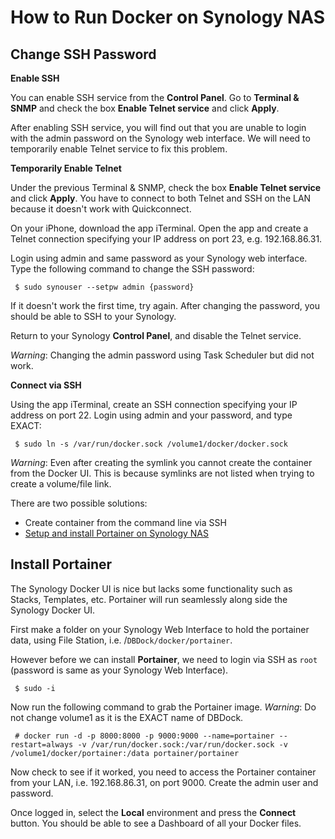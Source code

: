 # How to Run Docker on Synology NAS

## Change SSH Password

**Enable SSH**

You can enable SSH service from the **Control Panel**. Go to **Terminal & SNMP** and check the box **Enable Telnet service** and click **Apply**.

After enabling SSH service, you will find out that you are unable to login with the admin password on the Synology web interface. We will need to temporarily enable Telnet service to fix this problem.

**Temporarily Enable Telnet**

Under the previous Terminal & SNMP, check the box **Enable Telnet service** and click **Apply**. You have to connect to both Telnet and SSH on the LAN because it doesn't work with Quickconnect.

On your iPhone, download the app iTerminal. Open the app and create a Telnet connection specifying your IP address on port 23, e.g. 192.168.86.31.

Login using admin and same password as your Synology web interface. Type the following command to change the SSH password:

     $ sudo synouser --setpw admin {password}

If it doesn't work the first time, try again. After changing the password, you should be able to SSH to your Synology.

Return to your Synology **Control Panel**, and disable the Telnet service. 

*Warning*: Changing the admin password using Task Scheduler but did not work.

**Connect via SSH**

Using the app iTerminal, create an SSH connection specifying your IP address on port 22. Login using admin and your password, and type EXACT:

     $ sudo ln -s /var/run/docker.sock /volume1/docker/docker.sock

*Warning*: Even after creating the symlink you cannot create the container from the Docker UI. This is because symlinks are not listed when trying to create a volume/file link.

There are two possible solutions: 

* Create container from the command line via SSH
* [Setup and install Portainer on Synology NAS](https://nashosted.com/setup-and-install-portainer-on-synology-nas) 

## Install Portainer

The Synology Docker UI is nice but lacks some functionality such as Stacks, Templates, etc. Portainer will run seamlessly along side the Synology Docker UI.

First make a folder on your Synology Web Interface to hold the portainer data, using File Station, i.e. /`DBDock/docker/portainer`.

However before we can install **Portainer**, we need to login via SSH as `root` (password is same as your Synology Web Interface).

     $ sudo -i

Now run the following command to grab the Portainer image. *Warning*: Do not change volume1 as it is the EXACT name of DBDock.

     # docker run -d -p 8000:8000 -p 9000:9000 --name=portainer --restart=always -v /var/run/docker.sock:/var/run/docker.sock -v /volume1/docker/portainer:/data portainer/portainer

Now check to see if it worked, you need to access the Portainer container from your LAN, i.e. 192.168.86.31, on port 9000. Create the admin user and password.

Once logged in, select the **Local** environment and press the **Connect** button. You should be able to see a Dashboard of all your Docker files.